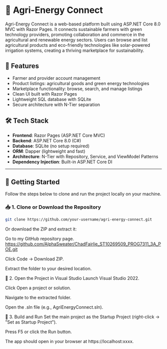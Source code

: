 # 🌿 Agri-Energy Connect

Agri-Energy Connect is a web-based platform built using ASP.NET Core 8.0 MVC with Razor Pages. It connects sustainable farmers with green technology providers, promoting collaboration and commerce in the agricultural and renewable energy sectors. Users can browse and list agricultural products and eco-friendly technologies like solar-powered irrigation systems, creating a thriving marketplace for sustainability.

## 🚀 Features

- Farmer and provider account management
- Product listings: agricultural goods and green energy technologies
- Marketplace functionality: browse, search, and manage listings
- Clean UI built with Razor Pages
- Lightweight SQL database with SQLite
- Secure architecture with N-Tier separation

## 🛠️ Tech Stack

- **Frontend**: Razor Pages (ASP.NET Core MVC)
- **Backend**: ASP.NET Core 8.0 (C#)
- **Database**: SQLite (no setup required)
- **ORM**: Dapper (lightweight and fast)
- **Architecture**: N-Tier with Repository, Service, and ViewModel Patterns
- **Dependency Injection**: Built-in ASP.NET Core DI

---

## 🧪 Getting Started

Follow the steps below to clone and run the project locally on your machine.

### 📥 1. Clone or Download the Repository

```bash
git clone https://github.com/your-username/agri-energy-connect.git
```

Or download the ZIP and extract it:

Go to my GitHub repository page. https://github.com/AlphaSweater/ChadFairlie_ST10269509_PROG7311_3A_POE.git

Click Code → Download ZIP.

Extract the folder to your desired location.

🧰 2. Open the Project in Visual Studio
Launch Visual Studio 2022.

Click Open a project or solution.

Navigate to the extracted folder.

Open the .sln file (e.g., AgriEnergyConnect.sln).

🔧 3. Build and Run
Set the main project as the Startup Project (right-click → "Set as Startup Project").

Press F5 or click the Run button.

The app should open in your browser at https://localhost:xxxx.
